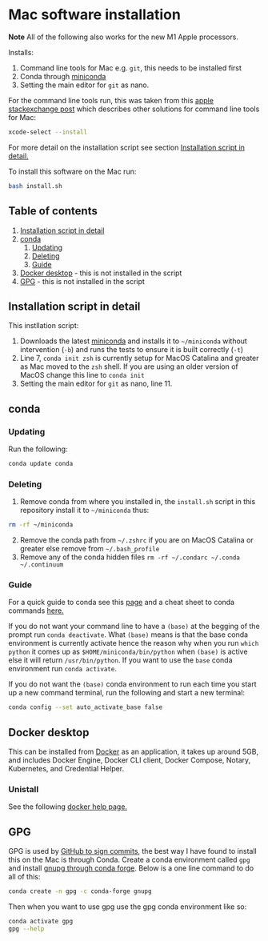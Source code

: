 # Mac software installation

**Note** All of the following also works for the new M1 Apple processors.

Installs:

1. Command line tools for Mac e.g. `git`, this needs to be installed first 
2. Conda through [miniconda](https://conda.io/projects/conda/en/latest/user-guide/install/macos.html#install-macos-silent)
3. Setting the main editor for `git` as nano.

For the command line tools run, this was taken from this [apple stackexchange post](https://apple.stackexchange.com/questions/254380/why-am-i-getting-an-invalid-active-developer-path-when-attempting-to-use-git-a) which describes other solutions for command line tools for Mac:

``` bash
xcode-select --install
```

For more detail on the installation script see section [Installation script in detail.](#installation-script-in-detail)


To install this software on the Mac run:
``` bash
bash install.sh
```

## Table of contents

1. [Installation script in detail](#installation-script-in-detail)
2. [conda](#conda)
    1. [Updating](#updating)
    2. [Deleting](#deleting)
    3. [Guide](#guide)
3. [Docker desktop](#docker-desktop) - this is not installed in the script
4. [GPG](#gpg) - this is not installed in the script

## Installation script in detail

This instllation script:

1. Downloads the latest [miniconda](https://conda.io/projects/conda/en/latest/user-guide/install/macos.html#install-macos-silent) and installs it to `~/miniconda` without intervention (`-b`) and runs the tests to ensure it is built correctly (`-t`)
2. Line 7, `conda init zsh` is currently setup for MacOS Catalina and greater as Mac moved to the `zsh` shell. If you are using an older version of MacOS change this line to `conda init`
3. Setting the main editor for `git` as nano, line 11.

## conda

### Updating

Run the following:
``` bash
conda update conda
```

### Deleting 

1. Remove conda from where you installed in, the `install.sh` script in this repository install it to `~/miniconda` thus:
``` bash
rm -rf ~/miniconda
```
2. Remove the conda path from `~/.zshrc` if you are on MacOS Catalina or greater else remove from `~/.bash_profile`
3. Remove any of the conda hidden files `rm -rf ~/.condarc ~/.conda ~/.continuum`

### Guide

For a quick guide to conda see this [page](https://conda.io/projects/conda/en/latest/user-guide/getting-started.html) and a cheat sheet to conda commands [here.](https://docs.conda.io/projects/conda/en/latest/user-guide/cheatsheet.html)

If you do not want your command line to have a `(base)` at the begging of the prompt run `conda deactivate`. What `(base)` means is that the base conda environment is currently activate hence the reason why when you run `which python` it comes up as `$HOME/miniconda/bin/python` when `(base)` is active else it will return `/usr/bin/python`. If you want to use the `base` conda environment run `conda activate`.

If you do not want the `(base)` conda environment to run each time you start up a new command terminal, run the following and start a new terminal:
``` bash
conda config --set auto_activate_base false
```

## Docker desktop

This can be installed from [Docker](https://docs.docker.com/docker-for-mac/install/) as an application, it takes up around 5GB, and includes Docker Engine, Docker CLI client, Docker Compose, Notary, Kubernetes, and Credential Helper.

### Unistall

See the following [docker help page.](https://docs.docker.com/docker-for-mac/install/#uninstall-docker-desktop)

## GPG

GPG is used by [GitHub to sign commits](https://docs.github.com/en/github/authenticating-to-github/managing-commit-signature-verification/about-commit-signature-verification), the best way I have found to install this on the Mac is through Conda. Create a conda environment called `gpg` and install [gnupg through conda forge](https://anaconda.org/conda-forge/gnupg). Below is a one line command to do all of this:

``` bash
conda create -n gpg -c conda-forge gnupg
```

Then when you want to use gpg use the gpg conda environment like so:

``` bash
conda activate gpg
gpg --help
```

